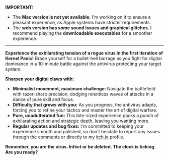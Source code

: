 **IMPORTANT:**

* The **Mac version is not yet available**. I'm working on it to ensure a pleasant experience, as Apple systems have stricter requirements.
* The **web version has some sound issues and graphical glitches**. I recommend playing the **downloadable executables** for a smoother experience.

- - -

**Experience the exhilarating tension of a rogue virus in the first iteration of Kernel Panic!** Brace yourself for a bullet-hell barrage as you fight for digital dominance in a 10-minute battle against the antivirus protecting your target system.

**Sharpen your digital claws with:**

* **Minimalist movement, maximum challenge:** Navigate the battlefield with razor-sharp precision, dodging relentless waves of attacks in a dance of pure skill and focus.
* **Difficulty that grows with you:** As you progress, the antivirus adapts, forcing you to refine your tactics and master the art of digital warfare.
* **Pure, unadulterated fun:** This bite-sized experience packs a punch of exhilarating action and strategic depth, leaving you wanting more.
* **Regular updates and bug fixes:** I'm committed to keeping your experience smooth and polished, so don't hesitate to report any issues through the comments or directly to my [itch.io](https://bananaholograma.itch.io/kernelpanic) profile.

**Remember, you are the virus. Infect or be deleted. The clock is ticking. Are you ready?**
